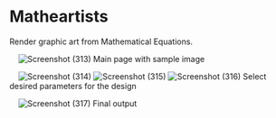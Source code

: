 # Matheartists

Render graphic art from Mathematical Equations.

&nbsp;
&nbsp;
![Screenshot (313)](https://github.com/ishankjena/matheartists/assets/62696808/c74f02d3-030b-49f8-8ae9-335e93c3dca3)
Main page with sample image

&nbsp;
&nbsp;
![Screenshot (314)](https://github.com/ishankjena/matheartists/assets/62696808/d4101360-037c-43a4-b21d-81aa5a2c6f42)
![Screenshot (315)](https://github.com/ishankjena/matheartists/assets/62696808/36fd6eed-e8ab-4ee0-a9ea-c5a7fbfacfdb)
![Screenshot (316)](https://github.com/ishankjena/matheartists/assets/62696808/b0a8213b-84b1-41b1-81af-42b876cacfce)
Select desired parameters for the design

&nbsp;
&nbsp;
![Screenshot (317)](https://github.com/ishankjena/matheartists/assets/62696808/ff77cbbf-d50c-4f01-88e8-79520aa8735b)
Final output
